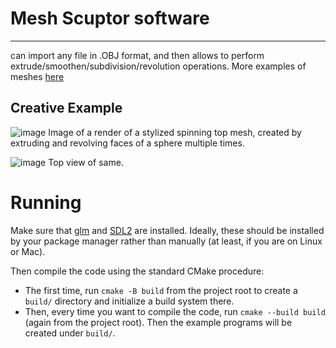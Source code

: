 # Mesh Scuptor software
--- 
can import any file in .OBJ format, and then allows to perform extrude/smoothen/subdivision/revolution operations. 
More examples of meshes [here](a2_report.pdf)

## Creative Example

![image](https://github.com/user-attachments/assets/d99ea62a-9199-4301-b594-d7c39beba785)
Image of a render of a stylized spinning top mesh, created by extruding and revolving faces of a sphere multiple times. 

![image](https://github.com/user-attachments/assets/2040299c-48e0-4077-8400-edbb53a0d5f5)
Top view of same.


# Running

Make sure that [glm](https://github.com/g-truc/glm) and [SDL2](https://www.libsdl.org/) are installed. Ideally, these should be installed by your package manager rather than manually (at least, if you are on Linux or Mac).

Then compile the code using the standard CMake procedure:

- The first time, run `cmake -B build` from the project root to create a `build/` directory and initialize a build system there.
- Then, every time you want to compile the code, run `cmake --build build` (again from the project root). Then the example programs will be created under `build/`.
